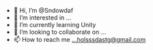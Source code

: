- 👋 Hi, I’m @Sndowdaf
- 👀 I’m interested in ...
- 🌱 I’m currently learning  Unity
- 💞️ I’m looking to collaborate on ...
- 📫 How to reach me ...holsssdastg@gmail.com

<!---
Sndowdaf/Sndowdaf is a ✨ special ✨ repository because its `README.md` (this file) appears on your GitHub profile.
You can click the Preview link to take a look at your changes.
--->

